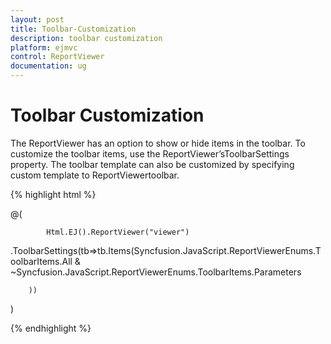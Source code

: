 ```yaml
---
layout: post
title: Toolbar-Customization
description: toolbar customization
platform: ejmvc
control: ReportViewer
documentation: ug
---
```


# Toolbar Customization

The ReportViewer has an option to show or hide items in the toolbar. To customize the toolbar items, use the ReportViewer’sToolbarSettings property. The toolbar template can also be customized by specifying custom template to ReportViewertoolbar.

{% highlight html %}

@(

            Html.EJ().ReportViewer("viewer")

.ToolbarSettings(tb=>tb.Items(Syncfusion.JavaScript.ReportViewerEnums.ToolbarItems.All & ~Syncfusion.JavaScript.ReportViewerEnums.ToolbarItems.Parameters

        ))

)

{% endhighlight %}